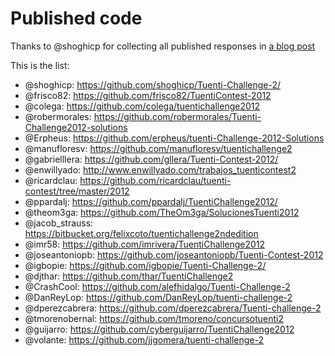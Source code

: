 Published code
========
Thanks to @shoghicp for collecting all published responses in [a blog post](http://shoghicp.wordpress.com/2012/05/06/fin-del-concurso-de-tuenti/)

This is the list:

* @shoghicp: https://github.com/shoghicp/Tuenti-Challenge-2/
* @frisco82: https://github.com/frisco82/TuentiContest-2012
* @colega: https://github.com/colega/tuentichallenge2012
* @robermorales: https://github.com/robermorales/Tuenti-Challenge2012-solutions
* @Erpheus: https://github.com/erpheus/tuenti-Challenge-2012-Solutions
* @manufloresv: https://github.com/manufloresv/tuentichallenge2
* @gabrielllera: https://github.com/gllera/Tuenti-Contest-2012/
* @enwillyado: http://www.enwillyado.com/trabajos_tuenticontest2
* @ricardclau: https://github.com/ricardclau/tuenti-contest/tree/master/2012
* @ppardalj: https://github.com/ppardalj/TuentiChallenge2012/
* @theom3ga: https://github.com/TheOm3ga/SolucionesTuenti2012
* @jacob_strauss: https://bitbucket.org/felixcoto/tuentichallenge2ndedition
* @imr58: https://github.com/imrivera/TuentiChallenge2012
* @joseantoniopb: https://github.com/joseantoniopb/Tuenti-Contest-2012
* @igbopie: https://github.com/igbopie/Tuenti-Challenge-2/
* @djthar: https://github.com/thar/TuentiChallenge2
* @CrashCool: https://github.com/alefhidalgo/Tuenti-Challenge-2
* @DanReyLop: https://github.com/DanReyLop/tuenti-challenge-2
* @dperezcabrera: https://github.com/dperezcabrera/Tuenti-challenge-2
* @tmorenobernal: https://github.com/tmoreno/concursotuenti2
* @guijarro: https://github.com/cyberguijarro/TuentiChallenge2012
* @volante: https://github.com/jjgomera/tuenti-challenge-2
